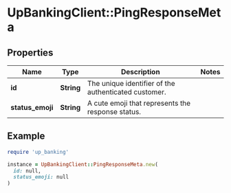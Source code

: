 # UpBankingClient::PingResponseMeta

## Properties

| Name | Type | Description | Notes |
| ---- | ---- | ----------- | ----- |
| **id** | **String** | The unique identifier of the authenticated customer.  |  |
| **status_emoji** | **String** | A cute emoji that represents the response status.  |  |

## Example

```ruby
require 'up_banking'

instance = UpBankingClient::PingResponseMeta.new(
  id: null,
  status_emoji: null
)
```

